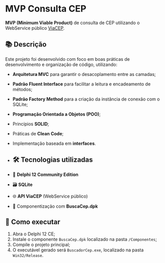 # MVP Consulta CEP

**MVP (Minimum Viable Product)** de consulta de CEP utilizando o WebService público [ViaCEP](https://viacep.com.br/).

## 📚 Descrição

Este projeto foi desenvolvido com foco em boas práticas de desenvolvimento e organização de código, utilizando:

- **Arquitetura MVC** para garantir o desacoplamento entre as camadas;
- **Padrão Fluent Interface** para facilitar a leitura e encadeamento de métodos;
- **Padrão Factory Method** para a criação da instância de conexão com o SQLite;
- **Programação Orientada a Objetos (POO)**;
- Princípios **SOLID**;
- Práticas de **Clean Code**;
- Implementação baseada em **interfaces**.

- ## 🛠️ Tecnologias utilizadas

- 🧱 **Delphi 12 Community Edition**
- 🗃️ **SQLite** 
- 🌐 **API ViaCEP** (WebService público)
- 🧩 Componentização com **BuscaCep.dpk**

## 🚀 Como executar

1. Abra o Delphi 12 CE;
2. Instale o componente `BuscaCep.dpk` localizado na pasta `/Componentes`;
3. Compile o projeto principal;
4. O executável gerado será `BuscadorCep.exe`, localizado na pasta `Win32/Release`.
